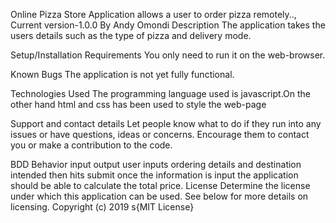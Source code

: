 Online Pizza Store
Application allows a user to order pizza remotely.., Current version-1.0.0
By Andy Omondi
Description
The application takes the users details such as the type of pizza and delivery mode.

Setup/Installation Requirements
You only need to run it on the web-browser.

Known Bugs
The application is not yet fully functional.

Technologies Used
The programming language used is javascript.On the other hand html and css has been used to style the web-page

Support and contact details
Let people know what to do if they run into any issues or have questions, ideas or concerns. Encourage them to contact you or make a contribution to the code.

BDD
Behavior	input	output
user inputs ordering details and destination intended then hits submit	once the information is input the application should be able to calculate the total price.
License
Determine the license under which this application can be used. See below for more details on licensing. Copyright (c) 2019
s{MIT License}
